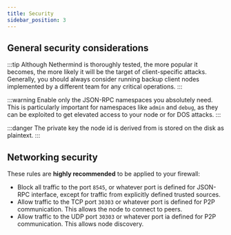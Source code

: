 ```yaml
---
title: Security
sidebar_position: 3
---
```


## General security considerations

:::tip
Although Nethermind is thoroughly tested, the more popular it becomes, the more likely it will be the target of client-specific attacks. Generally, you should always consider running backup client nodes implemented by a different team for any critical operations.
:::

:::warning
Enable only the JSON-RPC namespaces you absolutely need. This is particularly important for namespaces like `admin` and `debug`, as they can be exploited to get elevated access to your node or for DOS attacks.
:::

:::danger
The private key the node id is derived from is stored on the disk as plaintext.
:::

## Networking security

These rules are **highly recommended** to be applied to your firewall:

- Block all traffic to the port `8545`, or whatever port is defined for JSON-RPC interface, except for traffic from explicitly defined trusted sources.
- Allow traffic to the TCP port `30303` or whatever port is defined for P2P communication. This allows the node to connect to peers.
- Allow traffic to the UDP port `30303` or whatever port ia defined for P2P communication. This allows node discovery.

